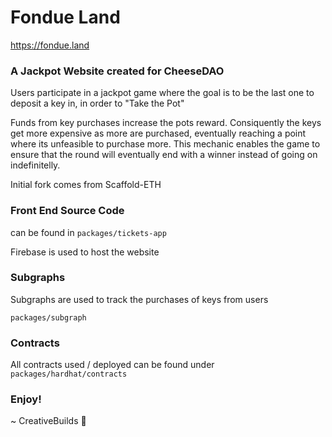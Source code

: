 # Fondue Land

https://fondue.land

### A Jackpot Website created for CheeseDAO

Users participate in a jackpot game where the goal is to be the last one to deposit a key in, in order to "Take the Pot"

Funds from key purchases increase the pots reward. Consiquently the keys get more expensive as more are purchased, eventually reaching a point where its unfeasible to purchase more. This mechanic enables the game to ensure that the round will eventually end with a winner instead of going on indefinitelly.

Initial fork comes from Scaffold-ETH

### Front End Source Code

can be found in `packages/tickets-app`

Firebase is used to host the website

### Subgraphs

Subgraphs are used to track the purchases of keys from users

`packages/subgraph`

### Contracts

All contracts used / deployed can be found under `packages/hardhat/contracts`

### Enjoy!

~ CreativeBuilds 💙
